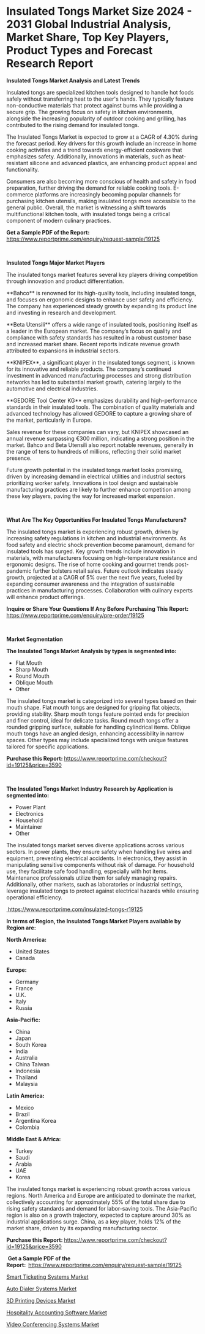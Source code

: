 <p><h1>Insulated Tongs Market Size 2024 - 2031 Global Industrial Analysis, Market Share, Top Key Players, Product Types and Forecast Research Report</h1></p><p><strong>Insulated Tongs Market Analysis and Latest Trends</strong></p>
<p><p>Insulated tongs are specialized kitchen tools designed to handle hot foods safely without transferring heat to the user's hands. They typically feature non-conductive materials that protect against burns while providing a secure grip. The growing focus on safety in kitchen environments, alongside the increasing popularity of outdoor cooking and grilling, has contributed to the rising demand for insulated tongs.</p><p>The Insulated Tongs Market is expected to grow at a CAGR of 4.30% during the forecast period. Key drivers for this growth include an increase in home cooking activities and a trend towards energy-efficient cookware that emphasizes safety. Additionally, innovations in materials, such as heat-resistant silicone and advanced plastics, are enhancing product appeal and functionality. </p><p>Consumers are also becoming more conscious of health and safety in food preparation, further driving the demand for reliable cooking tools. E-commerce platforms are increasingly becoming popular channels for purchasing kitchen utensils, making insulated tongs more accessible to the general public. Overall, the market is witnessing a shift towards multifunctional kitchen tools, with insulated tongs being a critical component of modern culinary practices.</p></p>
<p><strong>Get a Sample PDF of the Report:&nbsp;</strong> <a href="https://www.reportprime.com/enquiry/request-sample/19125?utm_campaign=1117&utm_medium=2&utm_source=Github&utm_content=ia&utm_term=22112024&utm_id=insulated-tongs">https://www.reportprime.com/enquiry/request-sample/19125</a></p>
<p>&nbsp;</p>
<p><strong>Insulated Tongs Major Market Players</strong></p>
<p><p>The insulated tongs market features several key players driving competition through innovation and product differentiation. </p><p>**Bahco** is renowned for its high-quality tools, including insulated tongs, and focuses on ergonomic designs to enhance user safety and efficiency. The company has experienced steady growth by expanding its product line and investing in research and development.</p><p>**Beta Utensili** offers a wide range of insulated tools, positioning itself as a leader in the European market. The company’s focus on quality and compliance with safety standards has resulted in a robust customer base and increased market share. Recent reports indicate revenue growth attributed to expansions in industrial sectors.</p><p>**KNIPEX**, a significant player in the insulated tongs segment, is known for its innovative and reliable products. The company’s continued investment in advanced manufacturing processes and strong distribution networks has led to substantial market growth, catering largely to the automotive and electrical industries.</p><p>**GEDORE Tool Center KG** emphasizes durability and high-performance standards in their insulated tools. The combination of quality materials and advanced technology has allowed GEDORE to capture a growing share of the market, particularly in Europe.</p><p>Sales revenue for these companies can vary, but KNIPEX showcased an annual revenue surpassing €300 million, indicating a strong position in the market. Bahco and Beta Utensili also report notable revenues, generally in the range of tens to hundreds of millions, reflecting their solid market presence.</p><p>Future growth potential in the insulated tongs market looks promising, driven by increasing demand in electrical utilities and industrial sectors prioritizing worker safety. Innovations in tool design and sustainable manufacturing practices are likely to further enhance competition among these key players, paving the way for increased market expansion.</p></p>
<p>&nbsp;</p>
<p><strong>What Are The Key Opportunities For Insulated Tongs Manufacturers?</strong></p>
<p><p>The insulated tongs market is experiencing robust growth, driven by increasing safety regulations in kitchen and industrial environments. As food safety and electric shock prevention become paramount, demand for insulated tools has surged. Key growth trends include innovation in materials, with manufacturers focusing on high-temperature resistance and ergonomic designs. The rise of home cooking and gourmet trends post-pandemic further bolsters retail sales. Future outlook indicates steady growth, projected at a CAGR of 5% over the next five years, fueled by expanding consumer awareness and the integration of sustainable practices in manufacturing processes. Collaboration with culinary experts will enhance product offerings.</p></p>
<p><strong>Inquire or Share Your Questions If Any Before Purchasing This Report:</strong> <a href="https://www.reportprime.com/enquiry/pre-order/19125?utm_campaign=1117&utm_medium=2&utm_source=Github&utm_content=ia&utm_term=22112024&utm_id=insulated-tongs">https://www.reportprime.com/enquiry/pre-order/19125</a></p>
<p>&nbsp;</p>
<p><strong>Market Segmentation</strong></p>
<p><strong>The Insulated Tongs Market Analysis by types is segmented into:</strong></p>
<p><ul><li>Flat Mouth</li><li>Sharp Mouth</li><li>Round Mouth</li><li>Oblique Mouth</li><li>Other</li></ul></p>
<p><p>The insulated tongs market is categorized into several types based on their mouth shape. Flat mouth tongs are designed for gripping flat objects, providing stability. Sharp mouth tongs feature pointed ends for precision and finer control, ideal for delicate tasks. Round mouth tongs offer a rounded gripping surface, suitable for handling cylindrical items. Oblique mouth tongs have an angled design, enhancing accessibility in narrow spaces. Other types may include specialized tongs with unique features tailored for specific applications.</p></p>
<p><strong>Purchase this Report:&nbsp;</strong><a href="https://www.reportprime.com/checkout?id=19125&price=3590&utm_campaign=1117&utm_medium=2&utm_source=Github&utm_content=ia&utm_term=22112024&utm_id=insulated-tongs">https://www.reportprime.com/checkout?id=19125&price=3590</a></p>
<p>&nbsp;</p>
<p><strong>The Insulated Tongs Market Industry Research by Application is segmented into:</strong></p>
<p><ul><li>Power Plant</li><li>Electronics</li><li>Household</li><li>Maintainer</li><li>Other</li></ul></p>
<p><p>The insulated tongs market serves diverse applications across various sectors. In power plants, they ensure safety when handling live wires and equipment, preventing electrical accidents. In electronics, they assist in manipulating sensitive components without risk of damage. For household use, they facilitate safe food handling, especially with hot items. Maintenance professionals utilize them for safely managing repairs. Additionally, other markets, such as laboratories or industrial settings, leverage insulated tongs to protect against electrical hazards while ensuring operational efficiency.</p></p>
<p><a href="https://www.reportprime.com/insulated-tongs-r19125?utm_campaign=1117&utm_medium=2&utm_source=Github&utm_content=ia&utm_term=22112024&utm_id=insulated-tongs">&nbsp;https://www.reportprime.com/insulated-tongs-r19125</a></p>
<p><strong>In terms of Region, the Insulated Tongs Market Players available by Region are:</strong></p>
<p>
    <p> <strong> North America: </strong>
        <ul>
            <li>United States</li>
            <li>Canada</li>
        </ul>
        </p> 
    <p> <strong> Europe: </strong>
        <ul>
            <li>Germany</li>
            <li>France</li>
            <li>U.K.</li>
            <li>Italy</li>
            <li>Russia</li>
        </ul>
        </p> 
    <p> <strong> Asia-Pacific: </strong>
        <ul>
            <li>China</li>
            <li>Japan</li>
            <li>South Korea</li>
            <li>India</li>
            <li>Australia</li>
            <li>China Taiwan</li>
            <li>Indonesia</li>
            <li>Thailand</li>
            <li>Malaysia</li>
        </ul>
        </p> 
    <p> <strong> Latin America: </strong>
        <ul>
            <li>Mexico</li>
            <li>Brazil</li>
            <li>Argentina Korea</li>
            <li>Colombia</li>
        </ul>
        </p> 
    <p> <strong> Middle East & Africa: </strong>
        <ul>
            <li>Turkey</li>
            <li>Saudi</li>
            <li>Arabia</li>
            <li>UAE</li>
            <li>Korea</li>
        </ul>
    </p>
    </p>
<p><p>The insulated tongs market is experiencing robust growth across various regions. North America and Europe are anticipated to dominate the market, collectively accounting for approximately 55% of the total share due to rising safety standards and demand for labor-saving tools. The Asia-Pacific region is also on a growth trajectory, expected to capture around 30% as industrial applications surge. China, as a key player, holds 12% of the market share, driven by its expanding manufacturing sector.</p></p>
<p><strong>Purchase this Report: </strong><a href="https://www.reportprime.com/checkout?id=19125&price=3590&utm_campaign=1117&utm_medium=2&utm_source=Github&utm_content=ia&utm_term=22112024&utm_id=insulated-tongs">https://www.reportprime.com/checkout?id=19125&price=3590</a></p>
<p>&nbsp;<strong>Get a Sample PDF of the Report:&nbsp;&nbsp;</strong><a href="https://www.reportprime.com/enquiry/request-sample/19125?utm_campaign=1117&utm_medium=2&utm_source=Github&utm_content=ia&utm_term=22112024&utm_id=insulated-tongs">https://www.reportprime.com/enquiry/request-sample/19125</a></p>
<p><strong></strong></p>
<p><p><a href="https://issuu.com/reportprime-2/docs/smart-ticketing-systems-market-size_4ca6d4307d75fe?utm_campaign=1117&utm_medium=2&utm_source=Github&utm_content=ia&utm_term=22112024&utm_id=insulated-tongs">Smart Ticketing Systems Market</a></p><p><a href="https://www.linkedin.com/pulse/auto-dialer-systems-market-size-expected-grow-46-cagr-2024-2031-5thuf?utm_campaign=1117&utm_medium=2&utm_source=Github&utm_content=ia&utm_term=22112024&utm_id=insulated-tongs">Auto Dialer Systems Market</a></p><p><a href="https://github.com/rileymgdorcas/Market-Research-Report-List-1/blob/main/3d-printing-devices-market.md?utm_campaign=1117&utm_medium=2&utm_source=Github&utm_content=ia&utm_term=22112024&utm_id=insulated-tongs">3D Printing Devices Market</a></p><p><a href="https://www.linkedin.com/pulse/hospitality-accounting-software-market-structure-size-analysis-upn8f?utm_campaign=1117&utm_medium=2&utm_source=Github&utm_content=ia&utm_term=22112024&utm_id=insulated-tongs">Hospitality Accounting Software Market</a></p><p><a href="https://issuu.com/reportprime-2/docs/video-conferencing-systems-market-s_91ad2459b30bf4?utm_campaign=1117&utm_medium=2&utm_source=Github&utm_content=ia&utm_term=22112024&utm_id=insulated-tongs">Video Conferencing Systems Market</a></p></p>